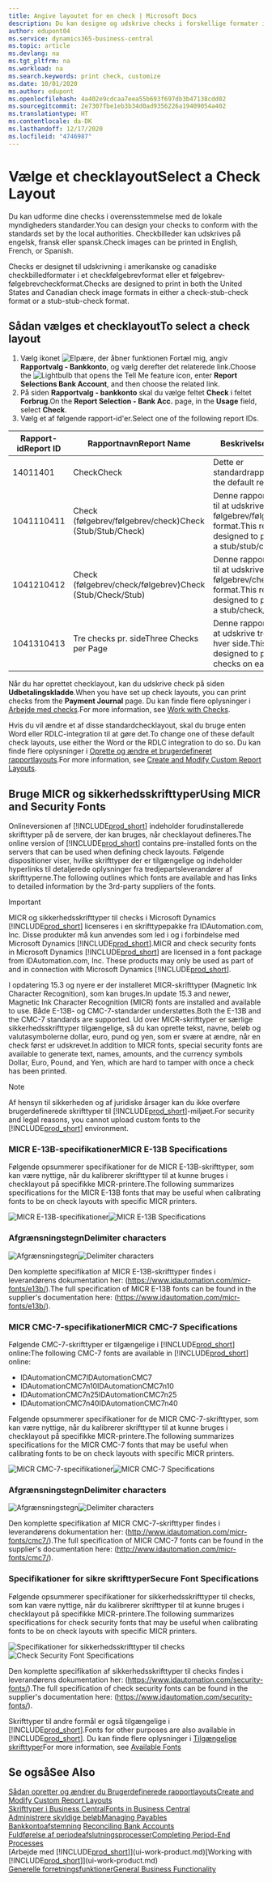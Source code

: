 ```yaml
---
title: Angive layoutet for en check | Microsoft Docs
description: Du kan designe og udskrive checks i forskellige formater i overensstemmelse med standarderne.
author: edupont04
ms.service: dynamics365-business-central
ms.topic: article
ms.devlang: na
ms.tgt_pltfrm: na
ms.workload: na
ms.search.keywords: print check, customize
ms.date: 10/01/2020
ms.author: edupont
ms.openlocfilehash: 4a402e9cdcaa7eea55b693f697db3b47138cdd02
ms.sourcegitcommit: 2e7307fbe1eb3b34d0ad9356226a19409054a402
ms.translationtype: HT
ms.contentlocale: da-DK
ms.lasthandoff: 12/17/2020
ms.locfileid: "4746987"
---
```

# <a name="select-a-check-layout"></a><span data-ttu-id="4e35f-103">Vælge et checklayout</span><span class="sxs-lookup"><span data-stu-id="4e35f-103">Select a Check Layout</span></span>
<span data-ttu-id="4e35f-104">Du kan udforme dine checks i overensstemmelse med de lokale myndigheders standarder.</span><span class="sxs-lookup"><span data-stu-id="4e35f-104">You can design your checks to conform with the standards set by the local authorities.</span></span> <span data-ttu-id="4e35f-105">Checkbilleder kan udskrives på engelsk, fransk eller spansk.</span><span class="sxs-lookup"><span data-stu-id="4e35f-105">Check images can be printed in English, French, or Spanish.</span></span>

<span data-ttu-id="4e35f-106">Checks er designet til udskrivning i amerikanske og canadiske checkbilledformater i et checkfølgebrevformat eller et følgebrev-følgebrevcheckformat.</span><span class="sxs-lookup"><span data-stu-id="4e35f-106">Checks are designed to print in both the United States and Canadian check image formats in either a check-stub-check format or a stub-stub-check format.</span></span>

## <a name="to-select-a-check-layout"></a><span data-ttu-id="4e35f-107">Sådan vælges et checklayout</span><span class="sxs-lookup"><span data-stu-id="4e35f-107">To select a check layout</span></span>
1. <span data-ttu-id="4e35f-108">Vælg ikonet ![Elpære, der åbner funktionen Fortæl mig](media/ui-search/search_small.png "Fortæl mig, hvad du vil foretage dig"), angiv **Rapportvalg - Bankkonto**, og vælg derefter det relaterede link.</span><span class="sxs-lookup"><span data-stu-id="4e35f-108">Choose the ![Lightbulb that opens the Tell Me feature](media/ui-search/search_small.png "Tell me what you want to do") icon, enter **Report Selections Bank Account**, and then choose the related link.</span></span>
2. <span data-ttu-id="4e35f-109">På siden **Rapportvalg - bankkonto** skal du vælge feltet **Check** i feltet **Forbrug**.</span><span class="sxs-lookup"><span data-stu-id="4e35f-109">On the **Report Selection - Bank Acc.** page, in the **Usage** field, select **Check**.</span></span>
3. <span data-ttu-id="4e35f-110">Vælg et af følgende rapport-id'er.</span><span class="sxs-lookup"><span data-stu-id="4e35f-110">Select one of the following report IDs.</span></span>

| <span data-ttu-id="4e35f-111">Rapport-id</span><span class="sxs-lookup"><span data-stu-id="4e35f-111">Report ID</span></span> | <span data-ttu-id="4e35f-112">Rapportnavn</span><span class="sxs-lookup"><span data-stu-id="4e35f-112">Report Name</span></span> | <span data-ttu-id="4e35f-113">Beskrivelse</span><span class="sxs-lookup"><span data-stu-id="4e35f-113">Description</span></span> |
| --- | --- | --- |
| <span data-ttu-id="4e35f-114">1401</span><span class="sxs-lookup"><span data-stu-id="4e35f-114">1401</span></span> |<span data-ttu-id="4e35f-115">Check</span><span class="sxs-lookup"><span data-stu-id="4e35f-115">Check</span></span> |<span data-ttu-id="4e35f-116">Dette er standardrapporten.</span><span class="sxs-lookup"><span data-stu-id="4e35f-116">This is the default report.</span></span> |
| <span data-ttu-id="4e35f-117">10411</span><span class="sxs-lookup"><span data-stu-id="4e35f-117">10411</span></span> |<span data-ttu-id="4e35f-118">Check (følgebrev/følgebrev/check)</span><span class="sxs-lookup"><span data-stu-id="4e35f-118">Check (Stub/Stub/Check)</span></span> |<span data-ttu-id="4e35f-119">Denne rapport er designet til at udskrive check i et følgebrev/følgebrev/check-format.</span><span class="sxs-lookup"><span data-stu-id="4e35f-119">This report is designed to print checks in a stub/stub/check format.</span></span> |
| <span data-ttu-id="4e35f-120">10412</span><span class="sxs-lookup"><span data-stu-id="4e35f-120">10412</span></span> |<span data-ttu-id="4e35f-121">Check (følgebrev/check/følgebrev)</span><span class="sxs-lookup"><span data-stu-id="4e35f-121">Check (Stub/Check/Stub)</span></span> |<span data-ttu-id="4e35f-122">Denne rapport er designet til at udskrive check i et følgebrev/check/følgebrev-format.</span><span class="sxs-lookup"><span data-stu-id="4e35f-122">This report is designed to print checks in a stub/check/stub format.</span></span> |
| <span data-ttu-id="4e35f-123">10413</span><span class="sxs-lookup"><span data-stu-id="4e35f-123">10413</span></span> |<span data-ttu-id="4e35f-124">Tre checks pr. side</span><span class="sxs-lookup"><span data-stu-id="4e35f-124">Three Checks per Page</span></span> |<span data-ttu-id="4e35f-125">Denne rapport er udviklet til at udskrive tre checks på hver side.</span><span class="sxs-lookup"><span data-stu-id="4e35f-125">This report is designed to print three checks on each page.</span></span> |

<span data-ttu-id="4e35f-126">Når du har oprettet checklayout, kan du udskrive check på siden **Udbetalingskladde**.</span><span class="sxs-lookup"><span data-stu-id="4e35f-126">When you have set up check layouts, you can print checks from the **Payment Journal** page.</span></span> <span data-ttu-id="4e35f-127">Du kan finde flere oplysninger i [Arbejde med checks](payables-how-work-checks.md).</span><span class="sxs-lookup"><span data-stu-id="4e35f-127">For more information, see [Work with Checks](payables-how-work-checks.md).</span></span>

<span data-ttu-id="4e35f-128">Hvis du vil ændre et af disse standardchecklayout, skal du bruge enten Word eller RDLC-integration til at gøre det.</span><span class="sxs-lookup"><span data-stu-id="4e35f-128">To change one of these default check layouts, use either the Word or the RDLC integration to do so.</span></span> <span data-ttu-id="4e35f-129">Du kan finde flere oplysninger i [Oprette og ændre et brugerdefineret rapportlayouts](ui-how-create-custom-report-layout.md).</span><span class="sxs-lookup"><span data-stu-id="4e35f-129">For more information, see [Create and Modify Custom Report Layouts](ui-how-create-custom-report-layout.md).</span></span>

## <a name="using-micr-and-security-fonts"></a><span data-ttu-id="4e35f-130">Bruge MICR og sikkerhedsskrifttyper</span><span class="sxs-lookup"><span data-stu-id="4e35f-130">Using MICR and Security Fonts</span></span>
<span data-ttu-id="4e35f-131">Onlineversionen af [!INCLUDE[prod_short](includes/prod_short.md)] indeholder forudinstallerede skrifttyper på de servere, der kan bruges, når checklayout defineres.</span><span class="sxs-lookup"><span data-stu-id="4e35f-131">The online version of [!INCLUDE[prod_short](includes/prod_short.md)] contains pre-installed fonts on the servers that can be used when defining check layouts.</span></span> <span data-ttu-id="4e35f-132">Følgende dispositioner viser, hvilke skrifttyper der er tilgængelige og indeholder hyperlinks til detaljerede oplysninger fra tredjepartsleverandører af skrifttyperne.</span><span class="sxs-lookup"><span data-stu-id="4e35f-132">The following outlines which fonts are available and has links to detailed information by the 3rd-party suppliers of the fonts.</span></span>

> [!Important]
> <span data-ttu-id="4e35f-133">MICR og sikkerhedsskrifttyper til checks i Microsoft Dynamics [!INCLUDE[prod_short](includes/prod_short.md)] licenseres i en skrifttypepakke fra IDAutomation.com, Inc. Disse produkter må kun anvendes som led i og i forbindelse med Microsoft Dynamics [!INCLUDE[prod_short](includes/prod_short.md)].</span><span class="sxs-lookup"><span data-stu-id="4e35f-133">MICR and check security fonts in Microsoft Dynamics [!INCLUDE[prod_short](includes/prod_short.md)] are licensed in a font package from IDAutomation.com, Inc. These products may only be used as part of and in connection with Microsoft Dynamics [!INCLUDE[prod_short](includes/prod_short.md)].</span></span>

<span data-ttu-id="4e35f-134">I opdatering 15.3 og nyere er der installeret MICR-skrifttyper (Magnetic Ink Character Recognition), som kan bruges.</span><span class="sxs-lookup"><span data-stu-id="4e35f-134">In update 15.3 and newer, Magnetic Ink Character Recognition (MICR) fonts are installed and available to use.</span></span> <span data-ttu-id="4e35f-135">Både E-13B- og CMC-7-standarder understøttes.</span><span class="sxs-lookup"><span data-stu-id="4e35f-135">Both the E-13B and the CMC-7 standards are supported.</span></span> <span data-ttu-id="4e35f-136">Ud over MICR-skrifttyper er særlige sikkerhedsskrifttyper tilgængelige, så du kan oprette tekst, navne, beløb og valutasymbolerne dollar, euro, pund og yen, som er svære at ændre, når en check først er udskrevet.</span><span class="sxs-lookup"><span data-stu-id="4e35f-136">In addition to MICR fonts, special security fonts are available to generate text, names, amounts, and the currency symbols Dollar, Euro, Pound, and Yen, which are hard to tamper with once a check has been printed.</span></span>

> [!NOTE]
> <span data-ttu-id="4e35f-137">Af hensyn til sikkerheden og af juridiske årsager kan du ikke overføre brugerdefinerede skrifttyper til [!INCLUDE[prod_short](includes/prod_short.md)]-miljøet.</span><span class="sxs-lookup"><span data-stu-id="4e35f-137">For security and legal reasons, you cannot upload custom fonts to the [!INCLUDE[prod_short](includes/prod_short.md)] environment.</span></span>

### <a name="micr-e-13b-specifications"></a><span data-ttu-id="4e35f-138">MICR E-13B-specifikationer</span><span class="sxs-lookup"><span data-stu-id="4e35f-138">MICR E-13B Specifications</span></span>
<span data-ttu-id="4e35f-139">Følgende opsummerer specifikationer for de MICR E-13B-skrifttyper, som kan være nyttige, når du kalibrerer skrifttyper til at kunne bruges i checklayout på specifikke MICR-printere.</span><span class="sxs-lookup"><span data-stu-id="4e35f-139">The following summarizes specifications for the MICR E-13B fonts that may be useful when calibrating fonts to be on check layouts with specific MICR printers.</span></span>

<span data-ttu-id="4e35f-140">![MICR E-13B-specifikationer](media/font_MICR_E-13B_Specifications.png "MICR E-13B-specifikationer")</span><span class="sxs-lookup"><span data-stu-id="4e35f-140">![MICR E-13B Specifications](media/font_MICR_E-13B_Specifications.png "MICR E-13B Specifications")</span></span>

### <a name="delimiter-characters"></a><span data-ttu-id="4e35f-141">Afgrænsningstegn</span><span class="sxs-lookup"><span data-stu-id="4e35f-141">Delimiter characters</span></span>
<span data-ttu-id="4e35f-142">![Afgrænsningstegn](media/font-micr-letters.png "Afgrænsningstegn")</span><span class="sxs-lookup"><span data-stu-id="4e35f-142">![Delimiter characters](media/font-micr-letters.png "Delimiter characters")</span></span>

<span data-ttu-id="4e35f-143">Den komplette specifikation af MICR E-13B-skrifttyper findes i leverandørens dokumentation her: (https://www.idautomation.com/micr-fonts/e13b/).</span><span class="sxs-lookup"><span data-stu-id="4e35f-143">The full specification of MICR E-13B fonts can be found in the supplier's documentation here: (https://www.idautomation.com/micr-fonts/e13b/).</span></span>

### <a name="micr-cmc-7-specifications"></a><span data-ttu-id="4e35f-144">MICR CMC-7-specifikationer</span><span class="sxs-lookup"><span data-stu-id="4e35f-144">MICR CMC-7 Specifications</span></span>
<span data-ttu-id="4e35f-145">Følgende CMC-7-skrifttyper er tilgængelige i [!INCLUDE[prod_short](includes/prod_short.md)] online:</span><span class="sxs-lookup"><span data-stu-id="4e35f-145">The following CMC-7 fonts are available in [!INCLUDE[prod_short](includes/prod_short.md)] online:</span></span>

- <span data-ttu-id="4e35f-146">IDAutomationCMC7</span><span class="sxs-lookup"><span data-stu-id="4e35f-146">IDAutomationCMC7</span></span>
- <span data-ttu-id="4e35f-147">IDAutomationCMC7n10</span><span class="sxs-lookup"><span data-stu-id="4e35f-147">IDAutomationCMC7n10</span></span>
- <span data-ttu-id="4e35f-148">IDAutomationCMC7n25</span><span class="sxs-lookup"><span data-stu-id="4e35f-148">IDAutomationCMC7n25</span></span>
-   <span data-ttu-id="4e35f-149">IDAutomationCMC7n40</span><span class="sxs-lookup"><span data-stu-id="4e35f-149">IDAutomationCMC7n40</span></span>

<span data-ttu-id="4e35f-150">Følgende opsummerer specifikationer for de MICR CMC-7-skrifttyper, som kan være nyttige, når du kalibrerer skrifttyper til at kunne bruges i checklayout på specifikke MICR-printere.</span><span class="sxs-lookup"><span data-stu-id="4e35f-150">The following summarizes specifications for the MICR CMC-7 fonts that may be useful when calibrating fonts to be on check layouts with specific MICR printers.</span></span>

<span data-ttu-id="4e35f-151">![MICR CMC-7-specifikationer](media/font_MICR_CMC-7_Specifications.png "MICR CMC-7-specifikationer")</span><span class="sxs-lookup"><span data-stu-id="4e35f-151">![MICR CMC-7 Specifications](media/font_MICR_CMC-7_Specifications.png "MICR CMC-7 Specifications")</span></span>

### <a name="delimiter-characters"></a><span data-ttu-id="4e35f-152">Afgrænsningstegn</span><span class="sxs-lookup"><span data-stu-id="4e35f-152">Delimiter characters</span></span>
<span data-ttu-id="4e35f-153">![Afgrænsningstegn](media/font-cmc7-letters.png "Afgrænsningstegn")</span><span class="sxs-lookup"><span data-stu-id="4e35f-153">![Delimiter characters](media/font-cmc7-letters.png "Delimiter characters")</span></span>

<span data-ttu-id="4e35f-154">Den komplette specifikation af MICR CMC-7-skrifttyper findes i leverandørens dokumentation her: (http://www.idautomation.com/micr-fonts/cmc7/).</span><span class="sxs-lookup"><span data-stu-id="4e35f-154">The full specification of MICR CMC-7 fonts can be found in the supplier's documentation here: (http://www.idautomation.com/micr-fonts/cmc7/).</span></span>

### <a name="secure-font-specifications"></a><span data-ttu-id="4e35f-155">Specifikationer for sikre skrifttyper</span><span class="sxs-lookup"><span data-stu-id="4e35f-155">Secure Font Specifications</span></span>
<span data-ttu-id="4e35f-156">Følgende opsummerer specifikationer for sikkerhedsskrifttyper til checks, som kan være nyttige, når du kalibrerer skrifttyper til at kunne bruges i checklayout på specifikke MICR-printere.</span><span class="sxs-lookup"><span data-stu-id="4e35f-156">The following summarizes specifications for check security fonts that may be useful when calibrating fonts to be on check layouts with specific MICR printers.</span></span>

<span data-ttu-id="4e35f-157">![Specifikationer for sikkerhedsskrifttyper til checks](media/font_check-security-font_Specifications.png "Specifikationer for sikkerhedsskrifttyper til checks")</span><span class="sxs-lookup"><span data-stu-id="4e35f-157">![Check Security Font Specifications](media/font_check-security-font_Specifications.png "Check Security Font Specifications")</span></span>

<span data-ttu-id="4e35f-158">Den komplette specifikation af sikkerhedsskrifttyper til checks findes i leverandørens dokumentation her: (https://www.idautomation.com/security-fonts/).</span><span class="sxs-lookup"><span data-stu-id="4e35f-158">The full specification of check security fonts can be found in the supplier's documentation here: (https://www.idautomation.com/security-fonts/).</span></span>

<span data-ttu-id="4e35f-159">Skrifttyper til andre formål er også tilgængelige i [!INCLUDE[prod_short](includes/prod_short.md)].</span><span class="sxs-lookup"><span data-stu-id="4e35f-159">Fonts for other purposes are also available in [!INCLUDE[prod_short](includes/prod_short.md)].</span></span> <span data-ttu-id="4e35f-160">Du kan finde flere oplysninger i [Tilgængelige skrifttyper](ui-fonts.md)</span><span class="sxs-lookup"><span data-stu-id="4e35f-160">For more information, see [Available Fonts](ui-fonts.md)</span></span>

## <a name="see-also"></a><span data-ttu-id="4e35f-161">Se også</span><span class="sxs-lookup"><span data-stu-id="4e35f-161">See Also</span></span>
[<span data-ttu-id="4e35f-162">Sådan opretter og ændrer du Brugerdefinerede rapportlayouts</span><span class="sxs-lookup"><span data-stu-id="4e35f-162">Create and Modify Custom Report Layouts</span></span>](ui-how-create-custom-report-layout.md)  
[<span data-ttu-id="4e35f-163">Skrifttyper i Business Central</span><span class="sxs-lookup"><span data-stu-id="4e35f-163">Fonts in Business Central</span></span>](ui-fonts.md)  
[<span data-ttu-id="4e35f-164">Administrere skyldige beløb</span><span class="sxs-lookup"><span data-stu-id="4e35f-164">Managing Payables</span></span>](payables-manage-payables.md)  
<span data-ttu-id="4e35f-165">[Bankkontoafstemning](bank-manage-bank-accounts.md) </span><span class="sxs-lookup"><span data-stu-id="4e35f-165">[Reconciling Bank Accounts](bank-manage-bank-accounts.md) </span></span>  
[<span data-ttu-id="4e35f-166">Fuldførelse af periodeafslutningsprocesser</span><span class="sxs-lookup"><span data-stu-id="4e35f-166">Completing Period-End Processes</span></span>](year-how-complete-period-end-processes.md)  
<span data-ttu-id="4e35f-167">[Arbejde med [!INCLUDE[prod_short](includes/prod_short.md)]](ui-work-product.md)</span><span class="sxs-lookup"><span data-stu-id="4e35f-167">[Working with [!INCLUDE[prod_short](includes/prod_short.md)]](ui-work-product.md)</span></span>  
[<span data-ttu-id="4e35f-168">Generelle forretningsfunktioner</span><span class="sxs-lookup"><span data-stu-id="4e35f-168">General Business Functionality</span></span>](ui-across-business-areas.md)
